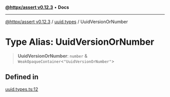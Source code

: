 [**@httpx/assert v0.12.3**](../../README.md) • **Docs**

***

[@httpx/assert v0.12.3](../../README.md) / [uuid.types](../README.md) / UuidVersionOrNumber

# Type Alias: UuidVersionOrNumber

> **UuidVersionOrNumber**: `number` & `WeakOpaqueContainer`\<`"UuidVersionOrNumber"`\>

## Defined in

[uuid.types.ts:12](https://github.com/belgattitude/httpx/blob/74dc9cd764aa64a9b1889ffb70a7f65e9435af37/packages/assert/src/uuid.types.ts#L12)

